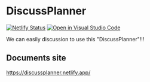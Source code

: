 # DiscussPlanner
[![Netlify Status](https://api.netlify.com/api/v1/badges/57eb4dea-9994-45f4-9e97-6a9026413134/deploy-status)](https://app.netlify.com/sites/discussplanner/deploys)
[![Open in Visual Studio Code](https://img.shields.io/static/v1?logo=visualstudiocode&label=&message=Open%20in%20Visual%20Studio%20Code&labelColor=2c2c32&color=007acc&logoColor=007acc)](https://open.vscode.dev/BPS-sys/DiscussPlanner)


We can easily discussion to use this "DiscussPlanner"!!!

## Documents site
https://discussplanner.netlify.app/
